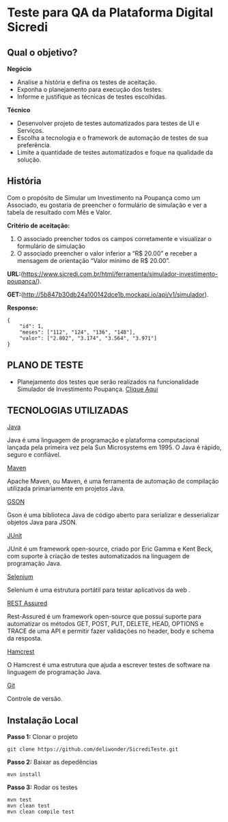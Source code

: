 # Teste para QA da Plataforma Digital Sicredi
 

## Qual o objetivo?
**Negócio**

- Analise a história e defina os testes de aceitação.
- Exponha o planejamento para execução dos testes.
- Informe e justifique as técnicas de testes escolhidas.

**Técnico**

- Desenvolver projeto de testes automatizados para testes de UI e Serviços.
- Escolha a tecnologia e o framework de automação de testes de sua preferência.
- Limite a quantidade de testes automatizados e foque na qualidade da solução.

## História
Com o propósito de Simular um Investimento na Poupança
como um Associado,
eu gostaria de preencher o formulário de simulação
e ver a tabela de resultado com Mês e Valor.

**Critério de aceitação:**

1. O associado preencher todos os campos corretamente e visualizar o formulário de simulação
2. O associado preencher o valor inferior a “R$ 20.00” e receber a mensagem de orientação “Valor mínimo de R$ 20.00”.

**URL:**(https://www.sicredi.com.br/html/ferramenta/simulador-investimento-poupanca/). 

**GET:**(http://5b847b30db24a100142dce1b.mockapi.io/api/v1/simulador). 

**Response:**

```
{
    "id": 1,
    "meses": ["112", "124", "136", "148"],
    "valor": ["2.802", "3.174", "3.564", "3.971"]
}
```
## PLANO DE TESTE

- Planejamento dos testes que serão realizados na funcionalidade Simulador de Investimento Poupança. [Clique Aqui](./Plano_de_Teste/Plano_de_Teste_Sicredi_Deliane.pdf)

## TECNOLOGIAS UTILIZADAS

[Java](https://www.java.com/pt_BR/download/faq/whatis_java.xml)

Java é uma linguagem de programação e plataforma computacional lançada pela primeira vez pela Sun Microsystems em 1995. O Java é rápido, seguro e confiável.

[Maven](https://maven.apache.org/what-is-maven.html)

Apache Maven, ou Maven, é uma ferramenta de automação de compilação utilizada primariamente em projetos Java.

[GSON](https://github.com/google/gson)

Gson é uma biblioteca Java de código aberto para serializar e desserializar objetos Java para JSON.

[JUnit](https://junit.org/junit4/)

JUnit é um framework open-source, criado por Eric Gamma e Kent Beck, com suporte à criação de testes automatizados na linguagem de programação Java.

[Selenium](https://www.selenium.dev/)

Selenium é uma estrutura portátil para testar aplicativos da web . 

[REST Assured](http://rest-assured.io/)

Rest-Assured é um framework open-source que possui suporte para automatizar os métodos GET, POST, PUT, DELETE, HEAD, OPTIONS e TRACE de uma API e permitir fazer validações no header, body e schema da resposta.

[Hamcrest](http://hamcrest.org/)

O Hamcrest é uma estrutura que ajuda a escrever testes de software na linguagem de programação Java. 

[Git](https://github.com/)

Controle de versão.

## Instalação Local

**Passo 1:** Clonar o projeto  

```
git clone https://github.com/deliwonder/SicrediTeste.git

```
**Passo 2:** Baixar as depedências 

```
mvn install

```

**Passo 3:** Rodar os testes

```
mvn test
mvn clean test
mvn clean compile test
```